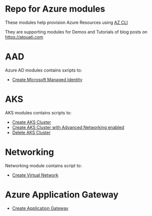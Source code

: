 # Repo for Azure modules

These modules help provision Azure Resources using [AZ CLI](https://docs.microsoft.com/en-us/cli/azure/?view=azure-cli-latest)

They are supporting modules for Demos and Tutorials of blog posts on https://atouati.com

# AAD

Azure AD modules contains sxripts to:

* [Create Microsoft Managed Identity](aad/craate_msi.sh)

# AKS

AKS modules contains scripts to:

* [Create AKS Cluster](aks/create_aks.sh) 
* [Create AKS Cluster with Advanced Networking enabled](aks/create_aks_adv_net.sh)
* [Delete AKS Cluster](aks/delete_aks.sh)

# Networking

Networking module contains script to:

* [Create Virtual Network](networking/create_vnet.sh)

# Azure Application Gateway

* [Create Application Gateway](application_gtw/create_aag.sh)